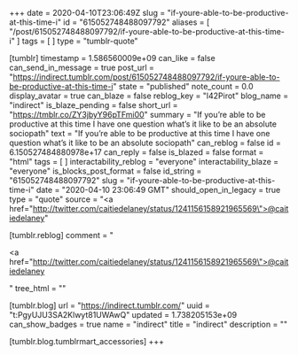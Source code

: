 +++
date = 2020-04-10T23:06:49Z
slug = "if-youre-able-to-be-productive-at-this-time-i"
id = "615052748488097792"
aliases = [ "/post/615052748488097792/if-youre-able-to-be-productive-at-this-time-i" ]
tags = [ ]
type = "tumblr-quote"

[tumblr]
timestamp = 1.586560009e+09
can_like = false
can_send_in_message = true
post_url = "https://indirect.tumblr.com/post/615052748488097792/if-youre-able-to-be-productive-at-this-time-i"
state = "published"
note_count = 0.0
display_avatar = true
can_blaze = false
reblog_key = "l42Pirot"
blog_name = "indirect"
is_blaze_pending = false
short_url = "https://tmblr.co/ZY3jbyY96pTFmi00"
summary = "If you’re able to be productive at this time I have one question what’s it like to be an absolute sociopath"
text = "If you’re able to be productive at this time I have one question what’s it like to be an absolute sociopath"
can_reblog = false
id = 6.150527484880978e+17
can_reply = false
is_blazed = false
format = "html"
tags = [ ]
interactability_reblog = "everyone"
interactability_blaze = "everyone"
is_blocks_post_format = false
id_string = "615052748488097792"
slug = "if-youre-able-to-be-productive-at-this-time-i"
date = "2020-04-10 23:06:49 GMT"
should_open_in_legacy = true
type = "quote"
source = "<a href=\"http://twitter.com/caitiedelaney/status/1241156158921965569\">@caitiedelaney</a>"

[tumblr.reblog]
comment = "<p><a href=\"http://twitter.com/caitiedelaney/status/1241156158921965569\">@caitiedelaney</a></p>"
tree_html = ""

[tumblr.blog]
url = "https://indirect.tumblr.com/"
uuid = "t:PgyUJU3SA2Klwyt81UWAwQ"
updated = 1.738205153e+09
can_show_badges = true
name = "indirect"
title = "indirect"
description = ""

[tumblr.blog.tumblrmart_accessories]
+++
